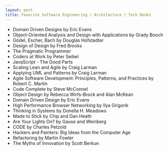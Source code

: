 ```yaml
---
layout: post
title: Favorite Software Engineering / Architecture / Tech Books
---
```



- Domain Driven Designs by Eric Evans
- Object-Oriented Analysis and Design with Applications by Grady Booch
- Gödel, Escher, Bach by Douglas Hofstadter
- Design of Design by Fred Brooks
- The Pragmatic Programmer
- Coders at Work by Peter Seibel
- JavaScript - The Good Parts
- Scaling Lean and Agile by Craig Larman
- Applying UML and Patterns by Craig Larman
- Agile Software Development: Principles, Patterns, and Practices by Robert C. Martin
- Code Complete by Steve McConnel
- Object Design by Rebecca Wirfs-Brock and Alan McKean
- Domain Driven Design by Eric Evans
- High Performance Browser Networking by Ilya Grigorik
- Thinking in Systems by Donella H. Meadows
- Made to Stick by Chip and Dan Heath
- Are Your Lights On? by Gause and Weinberg
- CODE by Charles Petzold
- Hackers and Painters: Big Ideas from the Computer Age
- Refactoring by Martin Fowler
- The Myths of Innovation by Scott Berkun
